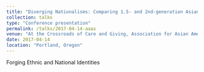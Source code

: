 ```yaml
---
title: "Diverging Nationalisms: Comparing 1.5- and 2nd-generation Asian Americans"
collection: talks
type: "Conference presentation"
permalink: /talks/2017-04-14-aaas
venue: "At the Crossroads of Care and Giving, Association for Asian American Studies Annual Conference"
date: 2017-04-14
location: "Portland, Oregon"
---
```


Forging Ethnic and National Identities
